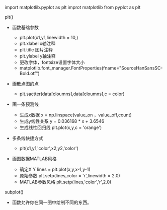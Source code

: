 import  matplotlib.pyplot  as plt
improt matplotlib from  pyplot as plt 

plt()
- 函数基础参数
	- plt.plot(x1,y1,linewidth = 10,)
	- plt.xlabel  x轴注释
	- plt.title   图片注释
	- plt.ylabel  y轴注释
	- 更改字体，fontsize设置字体大小
	- matplotlib.font_manager.FontProperties(fname="SourceHanSansSC-Bold.otf") 


- 画散点图的点
	- plt.sactter(data[cloumns],data[cloumns],c = color)

- 画一条预测线
	- 生成x数据  x = np.linspace(value_on ，value_off,count)
	- 生成y线性关系   y = 0.036168 * x + 3.6546 
	- 生成线性回归线   plt.plot(x,y,c = 'orange')

- 多条线快捷方式
	- plt(x1,y1,'color',x2,y2,'color')

- 画图数据MATLAB风格
	- 确定X Y 
	lines = plt.plot(x,y,x-1,y-1)
	- 原始参数
	plt.setp(lines,color = 'r',linewidth = 2.0)
	- MATLAB参数风格
	plt.setp(lines,'color','r',2.0)


subplot()
- 函数允许你在同一图中绘制不同的东西。
 